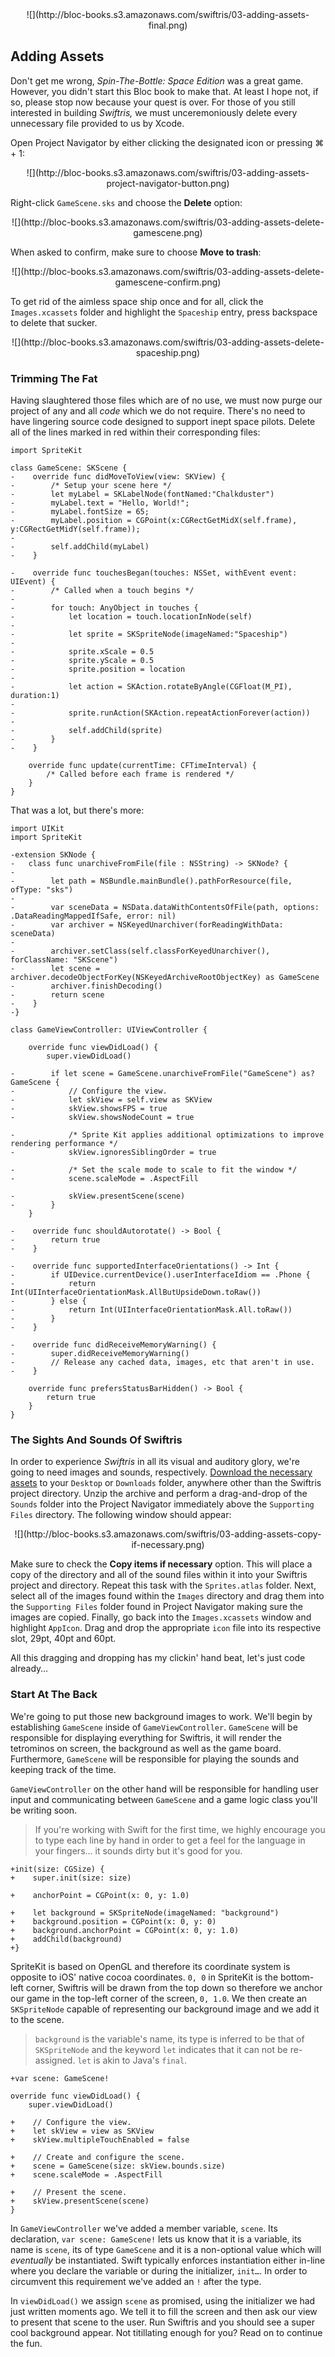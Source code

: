 <center>![](http://bloc-books.s3.amazonaws.com/swiftris/03-adding-assets-final.png)</center>

## Adding Assets

Don't get me wrong, *Spin-The-Bottle: Space Edition* was a great game. However, you didn't start this Bloc book to make that. At least I hope not, if so, please stop now because your quest is over. For those of you still interested in building *Swiftris,* we must unceremoniously delete every unnecessary file provided to us by Xcode.

Open Project Navigator by either clicking the designated icon or pressing <key>⌘ + 1</key>:

<center>![](http://bloc-books.s3.amazonaws.com/swiftris/03-adding-assets-project-navigator-button.png)</center>

Right-click `GameScene.sks` and choose the **Delete** option:

<center>![](http://bloc-books.s3.amazonaws.com/swiftris/03-adding-assets-delete-gamescene.png)</center>

When asked to confirm, make sure to choose **Move to trash**:

<center>![](http://bloc-books.s3.amazonaws.com/swiftris/03-adding-assets-delete-gamescene-confirm.png)</center>

To get rid of the aimless space ship once and for all, click the `Images.xcassets` folder and highlight the `Spaceship` entry, press <key>backspace</key> to delete that sucker.

<center>![](http://bloc-books.s3.amazonaws.com/swiftris/03-adding-assets-delete-spaceship.png)</center>

### Trimming The Fat

Having slaughtered those files which are of no use, we must now purge our project of any and all *code* which we do not require. There's no need to have lingering source code designed to support inept space pilots. Delete all of the lines marked in red within their corresponding files:

```ruby(GameScene.swift)
import SpriteKit

class GameScene: SKScene {
-    override func didMoveToView(view: SKView) {
-        /* Setup your scene here */
-        let myLabel = SKLabelNode(fontNamed:"Chalkduster")
-        myLabel.text = "Hello, World!";
-        myLabel.fontSize = 65;
-        myLabel.position = CGPoint(x:CGRectGetMidX(self.frame), y:CGRectGetMidY(self.frame));
-        
-        self.addChild(myLabel)
-    }
    
-    override func touchesBegan(touches: NSSet, withEvent event: UIEvent) {
-        /* Called when a touch begins */
-        
-        for touch: AnyObject in touches {
-            let location = touch.locationInNode(self)
-            
-            let sprite = SKSpriteNode(imageNamed:"Spaceship")
-            
-            sprite.xScale = 0.5
-            sprite.yScale = 0.5
-            sprite.position = location
-            
-            let action = SKAction.rotateByAngle(CGFloat(M_PI), duration:1)
-            
-            sprite.runAction(SKAction.repeatActionForever(action))
-            
-            self.addChild(sprite)
-        }
-    }
   
    override func update(currentTime: CFTimeInterval) {
        /* Called before each frame is rendered */
    }
}
```

That was a lot, but there's more:

```ruby(GameViewController.swift)
import UIKit
import SpriteKit

-extension SKNode {
-   class func unarchiveFromFile(file : NSString) -> SKNode? {
-       
-        let path = NSBundle.mainBundle().pathForResource(file, ofType: "sks")
-        
-        var sceneData = NSData.dataWithContentsOfFile(path, options: .DataReadingMappedIfSafe, error: nil)
-        var archiver = NSKeyedUnarchiver(forReadingWithData: sceneData)
-        
-        archiver.setClass(self.classForKeyedUnarchiver(), forClassName: "SKScene")
-        let scene = archiver.decodeObjectForKey(NSKeyedArchiveRootObjectKey) as GameScene
-        archiver.finishDecoding()
-        return scene
-    }
-}

class GameViewController: UIViewController {

    override func viewDidLoad() {
        super.viewDidLoad()

-        if let scene = GameScene.unarchiveFromFile("GameScene") as? GameScene {
-            // Configure the view.
-            let skView = self.view as SKView
-            skView.showsFPS = true
-            skView.showsNodeCount = true
            
-            /* Sprite Kit applies additional optimizations to improve rendering performance */
-            skView.ignoresSiblingOrder = true
            
-            /* Set the scale mode to scale to fit the window */
-            scene.scaleMode = .AspectFill
            
-            skView.presentScene(scene)
-        }
    }

-    override func shouldAutorotate() -> Bool {
-        return true
-    }

-    override func supportedInterfaceOrientations() -> Int {
-        if UIDevice.currentDevice().userInterfaceIdiom == .Phone {
-            return Int(UIInterfaceOrientationMask.AllButUpsideDown.toRaw())
-        } else {
-            return Int(UIInterfaceOrientationMask.All.toRaw())
-        }
-    }

-    override func didReceiveMemoryWarning() {
-        super.didReceiveMemoryWarning()
-        // Release any cached data, images, etc that aren't in use.
-    }

    override func prefersStatusBarHidden() -> Bool {
        return true
    }
}
```

### The Sights And Sounds Of Swiftris

In order to experience *Swiftris* in all its visual and auditory glory, we're going to need images and sounds, respectively. [Download the necessary assets](http://bloc-books.s3.amazonaws.com/swiftris/swiftris-assets.zip) to your `Desktop` or `Downloads` folder, anywhere other than the Swiftris project directory. Unzip the archive and perform a drag-and-drop of the `Sounds` folder into the Project Navigator immediately above the `Supporting Files` directory. The following window should appear:

<center>![](http://bloc-books.s3.amazonaws.com/swiftris/03-adding-assets-copy-if-necessary.png)</center>

Make sure to check the **Copy items if necessary** option. This will place a copy of the directory and all of the sound files within it into your Swiftris project and directory. Repeat this task with the `Sprites.atlas` folder. Next, select all of the images found within the `Images` directory and drag them into the `Supporting Files` folder found in Project Navigator making sure the images are copied. Finally, go back into the `Images.xcassets` window and highlight `AppIcon`. Drag and drop the appropriate `icon` file into its respective slot, 29pt, 40pt and 60pt.

All this dragging and dropping has my clickin' hand beat, let's just code already…

### Start At The Back

We're going to put those new background images to work. We'll begin by establishing `GameScene` inside of `GameViewController`. `GameScene` will be responsible for displaying everything for Swiftris, it will render the tetrominos on screen, the background as well as the game board. Furthermore, `GameScene` will be responsible for playing the sounds and keeping track of the time.

`GameViewController` on the other hand will be responsible for handling user input and communicating between `GameScene` and a game logic class you'll be writing soon.

>If you're working with Swift for the first time, we highly encourage you to type each line by hand in order to get a feel for the language in your fingers… it sounds dirty but it's good for you.


```ruby(GameScene.swift)
+init(size: CGSize) {
+    super.init(size: size)
    
+    anchorPoint = CGPoint(x: 0, y: 1.0)
    
+    let background = SKSpriteNode(imageNamed: "background")
+    background.position = CGPoint(x: 0, y: 0)
+    background.anchorPoint = CGPoint(x: 0, y: 1.0)
+    addChild(background)
+}
```

SpriteKit is based on OpenGL and therefore its coordinate system is opposite to iOS' native cocoa coordinates. `0, 0` in SpriteKit is the bottom-left corner, Swiftris will be drawn from the top down so therefore we anchor our game in the top-left corner of the screen, `0, 1.0`. We then create an `SKSpriteNode` capable of representing our background image and we add it to the scene.

>`background` is the variable's name, its type is inferred to be that of `SKSpriteNode` and the keyword `let` indicates that it can not be re-assigned. `let` is akin to Java's `final`.

```ruby(GameViewController.swift)
+var scene: GameScene!

override func viewDidLoad() {
    super.viewDidLoad()
    
+    // Configure the view.
+    let skView = view as SKView
+    skView.multipleTouchEnabled = false
    
+    // Create and configure the scene.
+    scene = GameScene(size: skView.bounds.size)
+    scene.scaleMode = .AspectFill
    
+    // Present the scene.
+    skView.presentScene(scene)
}
```

In `GameViewController` we've added a member variable, `scene`. Its declaration, `var scene: GameScene!` lets us know that it is a variable, its name is `scene`, its of type `GameScene` and it is a non-optional value which will *eventually* be instantiated. Swift typically enforces instantiation either in-line where you declare the variable or during the initializer, `init…`. In order to circumvent this requirement we've added an `!` after the type.

In `viewDidLoad()` we assign `scene` as promised, using the initializer we had just written moments ago. We tell it to fill the screen and then ask our view to present that scene to the user. Run Swiftris and you should see a super cool background appear. Not titillating enough for you? Read on to continue the fun.

